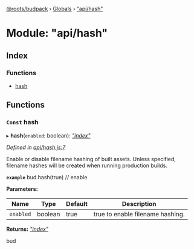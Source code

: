 [@roots/budpack](../README.md) › [Globals](../globals.md) › ["api/hash"](_api_hash_.md)

# Module: "api/hash"

## Index

### Functions

* [hash](_api_hash_.md#const-hash)

## Functions

### `Const` hash

▸ **hash**(`enabled`: boolean): *["index"](_index_.md)*

*Defined in [api/hash.js:7](https://github.com/roots/bud-support/blob/5f43850/src/budpack/builder/api/hash.js#L7)*

Enable or disable filename hashing of built assets. Unless specified, filename hashes will be created when running production builds.

**`example`** bud.hash(true) // enable

**Parameters:**

Name | Type | Default | Description |
------ | ------ | ------ | ------ |
`enabled` | boolean | true | true to enable filename hashing. |

**Returns:** *["index"](_index_.md)*

bud
